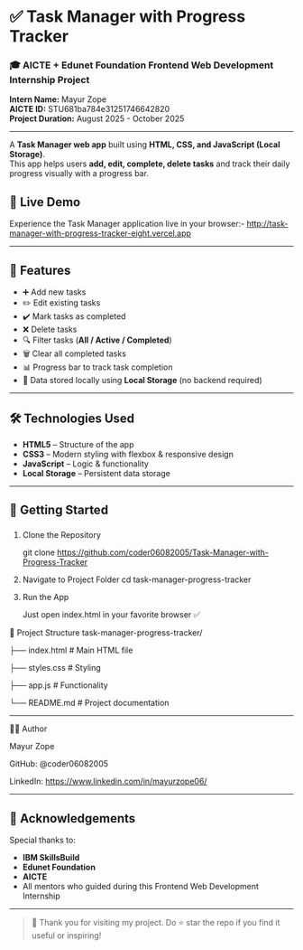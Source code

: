 # ✅ Task Manager with Progress Tracker

### 🎓 AICTE + Edunet Foundation Frontend Web Development Internship Project  
**Intern Name:** Mayur Zope                 
**AICTE ID:** STU681ba784e31251746642820  
**Project Duration:** August 2025 - October 2025

---

A **Task Manager web app** built using **HTML, CSS, and JavaScript (Local Storage)**.  
This app helps users **add, edit, complete, delete tasks** and track their daily progress visually with a progress bar.

## 🔗 Live Demo

Experience the Task Manager application live in your browser:-  http://task-manager-with-progress-tracker-eight.vercel.app

---

## 🌟 Features

- ➕ Add new tasks
- ✏️ Edit existing tasks
- ✔️ Mark tasks as completed
- ❌ Delete tasks
- 🔍 Filter tasks (**All / Active / Completed**)
- 🗑️ Clear all completed tasks
- 📊 Progress bar to track task completion
- 💾 Data stored locally using **Local Storage** (no backend required)

---

## 🛠️ Technologies Used

- **HTML5** – Structure of the app
- **CSS3** – Modern styling with flexbox & responsive design
- **JavaScript** – Logic & functionality
- **Local Storage** – Persistent data storage

---

## 🚀 Getting Started

###

1. Clone the Repository

   git clone https://github.com/coder06082005/Task-Manager-with-Progress-Tracker

2. Navigate to Project Folder
   cd task-manager-progress-tracker

3. Run the App

   Just open index.html in your favorite browser ✅

📂 Project Structure
task-manager-progress-tracker/

├── index.html      # Main HTML file

├── styles.css      # Styling

├── app.js          # Functionality

└── README.md       # Project documentation

---

👨‍💻 Author

Mayur Zope

GitHub: @coder06082005

LinkedIn: https://www.linkedin.com/in/mayurzope06/

---

## 🏁 Acknowledgements

Special thanks to:
- **IBM SkillsBuild**
- **Edunet Foundation**
- **AICTE**
- All mentors who guided during this Frontend Web Development Internship

---

> 🙏 Thank you for visiting my project. Do ⭐ star the repo if you find it useful or inspiring!



